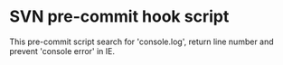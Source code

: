 SVN pre-commit hook script
====
This pre-commit script search for
'console.log', return line number 
and prevent 'console error' in IE.

